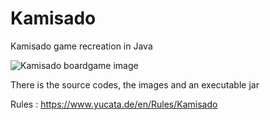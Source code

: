 # Kamisado
Kamisado game recreation in Java

![Kamisado boardgame image](https://1.bp.blogspot.com/-9fmVVeqQSLo/UN_f6y_oM-I/AAAAAAAAAWE/rD936aDWUQk/s1600/kamisado_in.png)

There is the source codes, the images and an executable jar

Rules : https://www.yucata.de/en/Rules/Kamisado
